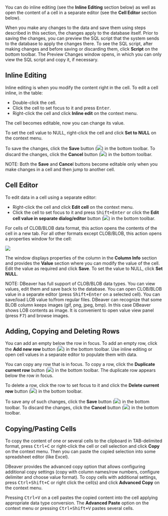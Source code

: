 You can do inline editing (see the **Inline Editing** section below) as well as open the content of a cell in a separate editor (see the **Cell Editor** section below). 

When you make any changes to the data and save them using steps described in this section, the changes apply to the database itself. Prior to saving the changes, you can preview the SQL script that the system sends to the database to apply the changes there. To see the SQL script, after making changes and before saving or discarding them, click **Script** on the bottom toolbar. The Preview Changes window opens, in which you can only view the SQL script and copy it, if necessary.

## Inline Editing

Inline editing is when you modify the content right in the cell. To edit a cell inline, in the table:
* Double-click the cell.
* Click the cell to set focus to it and press <kbd>Enter</kbd>.
* Right-click the cell and click **Inline edit** on the context menu.

The cell becomes editable, now you can change its value.

To set the cell value to NULL, right-click the cell and click **Set to NULL** on the context menu.

To save the changes, click the **Save** button (<img src="https://www.dropbox.com/s/j3diu0m22x9wuof/Save%20button%20in%20Data%20tab.png?raw=1"/>) in the bottom toolbar. To discard the changes, click the **Cancel** button (<img src="https://www.dropbox.com/s/w34nc4noeyhm1at/Cancel%20button%20in%20Data%20tab.png?raw=1"/>) in the bottom toolbar.

NOTE: Both the **Save** and **Cance**l buttons become editable only when you make changes in a cell and then jump to another cell.

## Cell Editor

To edit data in a cell using a separate editor:
* Right-click the cell and click **Edit cell** on the context menu.
* Click the cell to set focus to it and press <kbd>Shift+Enter</kbd> or click the **Edit cell value in separate dialog/editor** button (<img src="https://www.dropbox.com/s/8lxyg1ui5vknfef/Edit%20call%20value%20button.png?raw=1"/>) in the bottom toolbar.

For cells of CLOB/BLOB data format, this action opens the contents of the cell in a new tab.
For all other formats except CLOB/BLOB, this action opens a properties window for the cell:

<img src="https://www.dropbox.com/s/mbshj10ec86y9ch/Cell%20properties%20window.png?raw=1"/>
 
The window displays properties of the column in the **Column Info** section and provides the **Value** section where you can modify the value of the cell. Edit the value as required and click **Save**. To set the value to NULL, click **Set NULL**.

NOTE: DBeaver has full support of CLOB/BLOB data types. You can view values, edit them and save back to the database. You can open CLOB/BLOB value in a separate editor (press <kbd>Shift+Enter</kbd> on a selected cell). You can save/load LOB value to/from regular files. DBeaver can recognize that some BLOB column keeps images (gif, png, jpeg, bmp). In this case DBeaver shows LOB contents as image. It is convenient to open value view panel (press <kbd>F7</kbd>) and browse images.

## Adding, Copying and Deleting Rows

You can add an empty below the row in focus. To add an empty row, click the **Add new row** button (<img src="https://www.dropbox.com/s/kjnaoldqr29k7tn/Add%20new%20row%20button.png?raw=1"/>) in the bottom toolbar. Use inline editing or open cell values in a separate editor to populate them with data.

You can copy any row that is in focus. To copy a row, click the **Duplicate current row** button (<img src="https://www.dropbox.com/s/svqjl6uctcdx4in/Duplicate%20current%20row%20button.png?raw=1"/>) in the bottom toolbar. The duplicate row appears below the row in focus.

To delete a row, click the row to set focus to it and click the **Delete current row** button (<img src="https://www.dropbox.com/s/vfhsu6etpzleo73/Delete%20current%20row%20button.png?raw=1"/>) in the bottom toolbar.

To save any of such changes, click the **Save** button (<img src="https://www.dropbox.com/s/j3diu0m22x9wuof/Save%20button%20in%20Data%20tab.png?raw=1"/>) in the bottom toolbar. To discard the changes, click the **Cancel** button (<img src="https://www.dropbox.com/s/w34nc4noeyhm1at/Cancel%20button%20in%20Data%20tab.png?raw=1"/>) in the bottom toolbar.

## Copying/Pasting Cells

To copy the content of one or several cells to the clipboard in TAB-delimited format, press <kbd>Ctrl+C</kbd> or right-click the cell or cell selection and click **Copy** on the context menu.  Then you can paste the copied selection into some spreadsheet editor (like Excel).

DBeaver provides the advanced copy option that allows configuring additional copy settings (copy with column names/row numbers, configure delimiter and choose value format). To copy cells with additional settings, press <kbd>Ctrl+Shift+C</kbd> or right click the cell(s) and click **Advanced Copy** on the context menu.

Pressing <kbd>Ctrl+V</kbd> on a cell pastes the copied content into the cell applying appropriate data type conversion. The **Advanced Paste** option on the context menu or pressing <kbd>Ctrl+Shift+V</kbd> pastes several cells.

